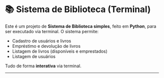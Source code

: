 # 📚 Sistema de Biblioteca (Terminal)

Este é um projeto de **Sistema de Biblioteca simples**, feito em **Python**, para ser executado via terminal. O sistema permite:

- Cadastro de usuários e livros  
- Empréstimo e devolução de livros  
- Listagem de livros (disponíveis e emprestados)  
- Listagem de usuários  

Tudo de forma **interativa** via terminal.

---

